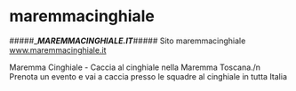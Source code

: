# maremmacinghiale
#####____MAREMMACINGHIALE.IT___#####
Sito maremmacinghiale www.maremmacinghiale.it

Maremma Cinghiale - Caccia al cinghiale nella Maremma Toscana./n
Prenota un evento e vai a caccia presso le squadre al cinghiale in tutta Italia

